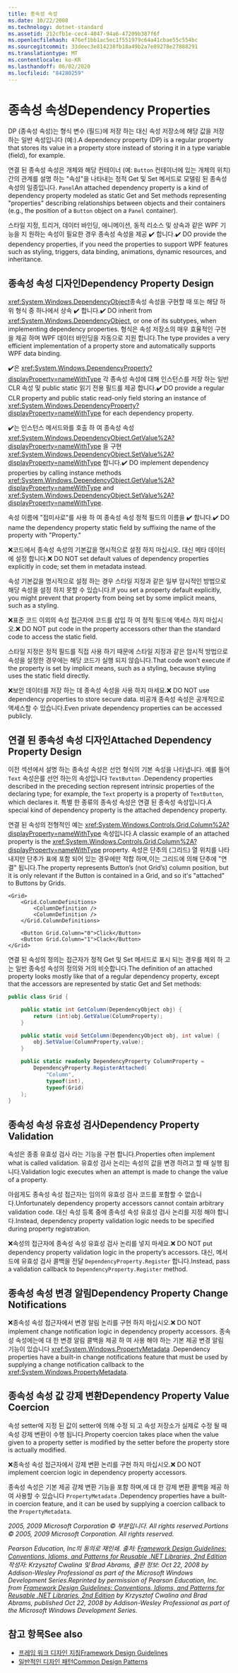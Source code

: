 ```yaml
---
title: 종속성 속성
ms.date: 10/22/2008
ms.technology: dotnet-standard
ms.assetid: 212cfb1e-cec4-4047-94a6-47209b387f6f
ms.openlocfilehash: 476ef1bb1ac5ec1f551979c64a41cbae55c554bc
ms.sourcegitcommit: 33deec3e814238fb18a49b2a7e89278e27888291
ms.translationtype: MT
ms.contentlocale: ko-KR
ms.lasthandoff: 06/02/2020
ms.locfileid: "84280259"
---
```

# <a name="dependency-properties"></a><span data-ttu-id="82e72-102">종속성 속성</span><span class="sxs-lookup"><span data-stu-id="82e72-102">Dependency Properties</span></span>
<span data-ttu-id="82e72-103">DP (종속성 속성)는 형식 변수 (필드)에 저장 하는 대신 속성 저장소에 해당 값을 저장 하는 일반 속성입니다 (예:).</span><span class="sxs-lookup"><span data-stu-id="82e72-103">A dependency property (DP) is a regular property that stores its value in a property store instead of storing it in a type variable (field), for example.</span></span>

 <span data-ttu-id="82e72-104">연결 된 종속성 속성은 개체와 해당 컨테이너 (예: `Button` 컨테이너에 있는 개체의 위치) 간의 관계를 설명 하는 "속성"을 나타내는 정적 Get 및 Set 메서드로 모델링 된 종속성 속성의 일종입니다. `Panel`</span><span class="sxs-lookup"><span data-stu-id="82e72-104">An attached dependency property is a kind of dependency property modeled as static Get and Set methods representing "properties" describing relationships between objects and their containers (e.g., the position of a `Button` object on a `Panel` container).</span></span>

 <span data-ttu-id="82e72-105">스타일 지정, 트리거, 데이터 바인딩, 애니메이션, 동적 리소스 및 상속과 같은 WPF 기능을 지 원하는 속성이 필요한 경우 종속성 속성을 제공 ✔️ 합니다.</span><span class="sxs-lookup"><span data-stu-id="82e72-105">✔️ DO provide the dependency properties, if you need the properties to support WPF features such as styling, triggers, data binding, animations, dynamic resources, and inheritance.</span></span>

## <a name="dependency-property-design"></a><span data-ttu-id="82e72-106">종속성 속성 디자인</span><span class="sxs-lookup"><span data-stu-id="82e72-106">Dependency Property Design</span></span>
 <span data-ttu-id="82e72-107"><xref:System.Windows.DependencyObject>종속성 속성을 구현할 때 또는 해당 하위 형식 중 하나에서 상속 ✔️ 합니다.</span><span class="sxs-lookup"><span data-stu-id="82e72-107">✔️ DO inherit from <xref:System.Windows.DependencyObject>, or one of its subtypes, when implementing dependency properties.</span></span> <span data-ttu-id="82e72-108">형식은 속성 저장소의 매우 효율적인 구현을 제공 하며 WPF 데이터 바인딩을 자동으로 지원 합니다.</span><span class="sxs-lookup"><span data-stu-id="82e72-108">The type provides a very efficient implementation of a property store and automatically supports WPF data binding.</span></span>

 <span data-ttu-id="82e72-109">✔️은 <xref:System.Windows.DependencyProperty?displayProperty=nameWithType> 각 종속성 속성에 대해 인스턴스를 저장 하는 일반 CLR 속성 및 public static 읽기 전용 필드를 제공 합니다.</span><span class="sxs-lookup"><span data-stu-id="82e72-109">✔️ DO provide a regular CLR property and public static read-only field storing an instance of <xref:System.Windows.DependencyProperty?displayProperty=nameWithType> for each dependency property.</span></span>

 <span data-ttu-id="82e72-110">✔️는 인스턴스 메서드와를 호출 하 여 종속성 속성 <xref:System.Windows.DependencyObject.GetValue%2A?displayProperty=nameWithType> 을 구현 <xref:System.Windows.DependencyObject.SetValue%2A?displayProperty=nameWithType> 합니다.</span><span class="sxs-lookup"><span data-stu-id="82e72-110">✔️ DO implement dependency properties by calling instance methods <xref:System.Windows.DependencyObject.GetValue%2A?displayProperty=nameWithType> and <xref:System.Windows.DependencyObject.SetValue%2A?displayProperty=nameWithType>.</span></span>

 <span data-ttu-id="82e72-111">속성 이름에 "접미사로"를 사용 하 여 종속성 속성 정적 필드의 이름을 ✔️ 합니다.</span><span class="sxs-lookup"><span data-stu-id="82e72-111">✔️ DO name the dependency property static field by suffixing the name of the property with "Property."</span></span>

 <span data-ttu-id="82e72-112">❌코드에서 종속성 속성의 기본값을 명시적으로 설정 하지 마십시오. 대신 메타 데이터에 설정 합니다.</span><span class="sxs-lookup"><span data-stu-id="82e72-112">❌ DO NOT set default values of dependency properties explicitly in code; set them in metadata instead.</span></span>

 <span data-ttu-id="82e72-113">속성 기본값을 명시적으로 설정 하는 경우 스타일 지정과 같은 일부 암시적인 방법으로 해당 속성을 설정 하지 못할 수 있습니다.</span><span class="sxs-lookup"><span data-stu-id="82e72-113">If you set a property default explicitly, you might prevent that property from being set by some implicit means, such as a styling.</span></span>

 <span data-ttu-id="82e72-114">❌표준 코드 이외의 속성 접근자에 코드를 삽입 하 여 정적 필드에 액세스 하지 마십시오.</span><span class="sxs-lookup"><span data-stu-id="82e72-114">❌ DO NOT put code in the property accessors other than the standard code to access the static field.</span></span>

 <span data-ttu-id="82e72-115">스타일 지정은 정적 필드를 직접 사용 하기 때문에 스타일 지정과 같은 암시적 방법으로 속성을 설정한 경우에는 해당 코드가 실행 되지 않습니다.</span><span class="sxs-lookup"><span data-stu-id="82e72-115">That code won’t execute if the property is set by implicit means, such as a styling, because styling uses the static field directly.</span></span>

 <span data-ttu-id="82e72-116">❌보안 데이터를 저장 하는 데 종속성 속성을 사용 하지 마세요.</span><span class="sxs-lookup"><span data-stu-id="82e72-116">❌ DO NOT use dependency properties to store secure data.</span></span> <span data-ttu-id="82e72-117">비공개 종속성 속성은 공개적으로 액세스할 수 있습니다.</span><span class="sxs-lookup"><span data-stu-id="82e72-117">Even private dependency properties can be accessed publicly.</span></span>

## <a name="attached-dependency-property-design"></a><span data-ttu-id="82e72-118">연결 된 종속성 속성 디자인</span><span class="sxs-lookup"><span data-stu-id="82e72-118">Attached Dependency Property Design</span></span>
 <span data-ttu-id="82e72-119">이전 섹션에서 설명 하는 종속성 속성은 선언 형식의 기본 속성을 나타냅니다. 예를 들어 `Text` 속성은를 선언 하는의 속성입니다 `TextButton` .</span><span class="sxs-lookup"><span data-stu-id="82e72-119">Dependency properties described in the preceding section represent intrinsic properties of the declaring type; for example, the `Text` property is a property of `TextButton`, which declares it.</span></span> <span data-ttu-id="82e72-120">특별 한 종류의 종속성 속성은 연결 된 종속성 속성입니다.</span><span class="sxs-lookup"><span data-stu-id="82e72-120">A special kind of dependency property is the attached dependency property.</span></span>

 <span data-ttu-id="82e72-121">연결 된 속성의 전형적인 예는 <xref:System.Windows.Controls.Grid.Column%2A?displayProperty=nameWithType> 속성입니다.</span><span class="sxs-lookup"><span data-stu-id="82e72-121">A classic example of an attached property is the <xref:System.Windows.Controls.Grid.Column%2A?displayProperty=nameWithType> property.</span></span> <span data-ttu-id="82e72-122">속성은 단추의 (그리드) 열 위치를 나타내지만 단추가 표에 포함 되어 있는 경우에만 적합 하며,이는 그리드에 의해 단추에 "연결" 됩니다.</span><span class="sxs-lookup"><span data-stu-id="82e72-122">The property represents Button’s (not Grid’s) column position, but it is only relevant if the Button is contained in a Grid, and so it's "attached" to Buttons by Grids.</span></span>

```xaml
<Grid>
    <Grid.ColumnDefinitions>
        <ColumnDefinition />
        <ColumnDefinition />
    </Grid.ColumnDefinitions>

    <Button Grid.Column="0">Click</Button>
    <Button Grid.Column="1">Clack</Button>
</Grid>
```

 <span data-ttu-id="82e72-123">연결 된 속성의 정의는 접근자가 정적 Get 및 Set 메서드로 표시 되는 경우를 제외 하 고는 일반 종속성 속성의 정의와 거의 비슷합니다.</span><span class="sxs-lookup"><span data-stu-id="82e72-123">The definition of an attached property looks mostly like that of a regular dependency property, except that the accessors are represented by static Get and Set methods:</span></span>

```csharp
public class Grid {

    public static int GetColumn(DependencyObject obj) {
        return (int)obj.GetValue(ColumnProperty);
    }

    public static void SetColumn(DependencyObject obj, int value) {
        obj.SetValue(ColumnProperty,value);
    }

    public static readonly DependencyProperty ColumnProperty =
        DependencyProperty.RegisterAttached(
            "Column",
            typeof(int),
            typeof(Grid)
    );
}
```

## <a name="dependency-property-validation"></a><span data-ttu-id="82e72-124">종속성 속성 유효성 검사</span><span class="sxs-lookup"><span data-stu-id="82e72-124">Dependency Property Validation</span></span>
 <span data-ttu-id="82e72-125">속성은 종종 유효성 검사 라는 기능을 구현 합니다.</span><span class="sxs-lookup"><span data-stu-id="82e72-125">Properties often implement what is called validation.</span></span> <span data-ttu-id="82e72-126">유효성 검사 논리는 속성의 값을 변경 하려고 할 때 실행 됩니다.</span><span class="sxs-lookup"><span data-stu-id="82e72-126">Validation logic executes when an attempt is made to change the value of a property.</span></span>

 <span data-ttu-id="82e72-127">아쉽게도 종속성 속성 접근자는 임의의 유효성 검사 코드를 포함할 수 없습니다.</span><span class="sxs-lookup"><span data-stu-id="82e72-127">Unfortunately dependency property accessors cannot contain arbitrary validation code.</span></span> <span data-ttu-id="82e72-128">대신 속성 등록 중에 종속성 속성 유효성 검사 논리를 지정 해야 합니다.</span><span class="sxs-lookup"><span data-stu-id="82e72-128">Instead, dependency property validation logic needs to be specified during property registration.</span></span>

 <span data-ttu-id="82e72-129">❌속성의 접근자에 종속성 속성 유효성 검사 논리를 넣지 마세요.</span><span class="sxs-lookup"><span data-stu-id="82e72-129">❌ DO NOT put dependency property validation logic in the property’s accessors.</span></span> <span data-ttu-id="82e72-130">대신, 메서드에 유효성 검사 콜백을 전달 `DependencyProperty.Register` 합니다.</span><span class="sxs-lookup"><span data-stu-id="82e72-130">Instead, pass a validation callback to `DependencyProperty.Register` method.</span></span>

## <a name="dependency-property-change-notifications"></a><span data-ttu-id="82e72-131">종속성 속성 변경 알림</span><span class="sxs-lookup"><span data-stu-id="82e72-131">Dependency Property Change Notifications</span></span>
 <span data-ttu-id="82e72-132">❌종속성 속성 접근자에서 변경 알림 논리를 구현 하지 마십시오.</span><span class="sxs-lookup"><span data-stu-id="82e72-132">❌ DO NOT implement change notification logic in dependency property accessors.</span></span> <span data-ttu-id="82e72-133">종속성 속성에는에 대 한 변경 알림 콜백을 제공 하 여 사용 해야 하는 기본 제공 변경 알림 기능이 있습니다 <xref:System.Windows.PropertyMetadata> .</span><span class="sxs-lookup"><span data-stu-id="82e72-133">Dependency properties have a built-in change notifications feature that must be used by supplying a change notification callback to the <xref:System.Windows.PropertyMetadata>.</span></span>

## <a name="dependency-property-value-coercion"></a><span data-ttu-id="82e72-134">종속성 속성 값 강제 변환</span><span class="sxs-lookup"><span data-stu-id="82e72-134">Dependency Property Value Coercion</span></span>
 <span data-ttu-id="82e72-135">속성 setter에 지정 된 값이 setter에 의해 수정 되 고 속성 저장소가 실제로 수정 될 때 속성 강제 변환이 수행 됩니다.</span><span class="sxs-lookup"><span data-stu-id="82e72-135">Property coercion takes place when the value given to a property setter is modified by the setter before the property store is actually modified.</span></span>

 <span data-ttu-id="82e72-136">❌종속성 속성 접근자에서 강제 변환 논리를 구현 하지 마십시오.</span><span class="sxs-lookup"><span data-stu-id="82e72-136">❌ DO NOT implement coercion logic in dependency property accessors.</span></span>

 <span data-ttu-id="82e72-137">종속성 속성은 기본 제공 강제 변환 기능을 포함 하며,에 대 한 강제 변환 콜백을 제공 하 여 사용할 수 있습니다 `PropertyMetadata` .</span><span class="sxs-lookup"><span data-stu-id="82e72-137">Dependency properties have a built-in coercion feature, and it can be used by supplying a coercion callback to the `PropertyMetadata`.</span></span>

 <span data-ttu-id="82e72-138">*2005, 2009 Microsoft Corporation © 부분입니다. All rights reserved.*</span><span class="sxs-lookup"><span data-stu-id="82e72-138">*Portions © 2005, 2009 Microsoft Corporation. All rights reserved.*</span></span>

 <span data-ttu-id="82e72-139">*Pearson Education, Inc의 동의로 재인쇄. 출처: [Framework Design Guidelines: Conventions, Idioms, and Patterns for Reusable .NET Libraries, 2nd Edition](https://www.informit.com/store/framework-design-guidelines-conventions-idioms-and-9780321545619) 작성자: Krzysztof Cwalina 및 Brad Abrams, 출판 정보: Oct 22, 2008 by Addison-Wesley Professional as part of the Microsoft Windows Development Series.*</span><span class="sxs-lookup"><span data-stu-id="82e72-139">*Reprinted by permission of Pearson Education, Inc. from [Framework Design Guidelines: Conventions, Idioms, and Patterns for Reusable .NET Libraries, 2nd Edition](https://www.informit.com/store/framework-design-guidelines-conventions-idioms-and-9780321545619) by Krzysztof Cwalina and Brad Abrams, published Oct 22, 2008 by Addison-Wesley Professional as part of the Microsoft Windows Development Series.*</span></span>

## <a name="see-also"></a><span data-ttu-id="82e72-140">참고 항목</span><span class="sxs-lookup"><span data-stu-id="82e72-140">See also</span></span>

- [<span data-ttu-id="82e72-141">프레임 워크 디자인 지침</span><span class="sxs-lookup"><span data-stu-id="82e72-141">Framework Design Guidelines</span></span>](index.md)
- [<span data-ttu-id="82e72-142">일반적인 디자인 패턴</span><span class="sxs-lookup"><span data-stu-id="82e72-142">Common Design Patterns</span></span>](common-design-patterns.md)

